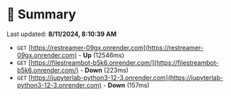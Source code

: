 # 📖 Summary
Last updated: **8/11/2024, 8:10:39 AM**

- `GET` [https://restreamer-09gx.onrender.com](https://restreamer-09gx.onrender.com) - **Up** (12546ms)
- `GET` [https://filestreambot-b5k6.onrender.com/](https://filestreambot-b5k6.onrender.com/) - **Down** (223ms)
- `GET` [https://jupyterlab-python3-12-3.onrender.com](https://jupyterlab-python3-12-3.onrender.com) - **Down** (157ms)
